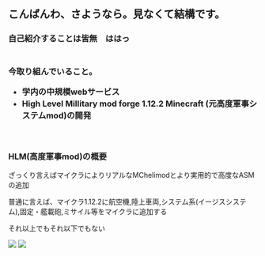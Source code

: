 <h2/>こんばんわ、さようなら。見なくて結構です。
<h3/>自己紹介することは皆無　ははっ
<br><br>
<h3/>今取り組んでいること。
<ul>
  <li>学内の中規模webサービス</li>
  <li>High Level Millitary mod forge 1.12.2 Minecraft (元高度軍事システムmod)の開発</li>
</ul>
<br>
<h3>HLM(高度軍事mod)の概要</h3>
<p>ざっくり言えばマイクラによりリアルなMChelimodとより実用的で高度なASMの追加</p>
<p>普通に言えば、マイクラ1.12.2に航空機,陸上車両,システム系(イージスシステム),固定・艦載砲,ミサイル等をマイクラに追加する</p>
<p>それ以上でもそれ以下でもない</p>
<img src="https://github-readme-stats.vercel.app/api/top-langs/?username=FujiwaraAzusa&layout=compact&theme=dar">
<img src="https://github-readme-stats.vercel.app/api?username=FujiwaraAzusa&theme=dark">
